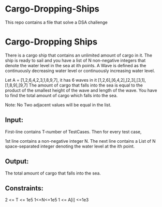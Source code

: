 # Cargo-Dropping-Ships
This repo contains a file that solve a DSA challenge

# Cargo-Dropping Ships
There is a cargo ship that contains an unlimited amount of cargo in it. The ship is ready to sail and you have a list of N non-negative integers that denote the water level in the sea at ith points. A Wave is defined as the continuously decreasing water level or continuously increasing water level.

Let A = [1,2,6,4,2,3,1,8,9,7], it has 6 waves in it [1,2,6],[6,4,2],[2,3],[3,1],[1,8,9],[9,7]
The amount of cargo that falls into the sea is equal to the product of the smallest height of the wave and length of the wave.
You have to find the total amount of cargo which falls into the sea.

Note: No Two adjacent values will be equal in the list.

## Input:
First-line contains T-number of TestCases. Then for every test case,

1st line contains a non-negative integer N.
The next line contains a List of N space-separated integer denoting the water level at the ith point.
## Output:
The total amount of cargo that falls into the sea.

## Constraints:

2 <= T <= 1e5
1<=N<=1e5
1 <= A[i] <=1e3
